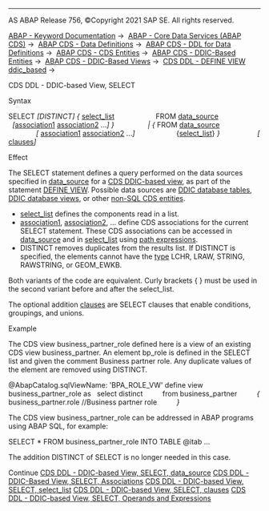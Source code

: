   

* * *

AS ABAP Release 756, ©Copyright 2021 SAP SE. All rights reserved.

[ABAP - Keyword Documentation](javascript:call_link\('abenabap.htm'\)) →  [ABAP - Core Data Services (ABAP CDS)](javascript:call_link\('abencds.htm'\)) →  [ABAP CDS - Data Definitions](javascript:call_link\('abencds_entities.htm'\)) →  [ABAP CDS - DDL for Data Definitions](javascript:call_link\('abencds_f1_ddl_syntax.htm'\)) →  [ABAP CDS - CDS Entities](javascript:call_link\('abencds_view_entity.htm'\)) →  [ABAP CDS - DDIC-Based Entities](javascript:call_link\('abencds_ddic_entity.htm'\)) →  [ABAP CDS - DDIC-Based Views](javascript:call_link\('abencds_v1_views.htm'\)) →  [CDS DDL - DEFINE VIEW ddic\_based](javascript:call_link\('abencds_define_view_v1.htm'\)) → 

CDS DDL - DDIC-based View, SELECT

Syntax

SELECT *\[*DISTINCT*\]* *{* [select\_list](javascript:call_link\('abencds_select_list_v1.htm'\))
                    FROM [data\_source](javascript:call_link\('abencds_data_source_v1.htm'\))
                    *\[*[association1](javascript:call_link\('abencds_association_v1.htm'\)) [association2](javascript:call_link\('abencds_association_v1.htm'\)) ...*\]* *}*
                *|* *{* FROM [data\_source](javascript:call_link\('abencds_data_source_v1.htm'\))
                    *\[* [association1](javascript:call_link\('abencds_association_v1.htm'\)) [association2](javascript:call_link\('abencds_association_v1.htm'\)) ...*\]*
                    {[select\_list](javascript:call_link\('abencds_select_list_v1.htm'\))} *}*
                  *\[* [clauses](javascript:call_link\('abencds_select_clauses_v1.htm'\))*\]*

Effect

The SELECT statement defines a query performed on the data sources specified in [data\_source](javascript:call_link\('abencds_data_source_v1.htm'\)) for a [CDS DDIC-based view](javascript:call_link\('abencds_v1_view_glosry.htm'\) "Glossary Entry"), as part of the statement [DEFINE VIEW](javascript:call_link\('abencds_define_view_v1.htm'\)). Possible data sources are [DDIC database tables](javascript:call_link\('abenddic_database_tables.htm'\)), [DDIC database views](javascript:call_link\('abenddic_database_views.htm'\)), or other [non-SQL CDS entities](javascript:call_link\('abencds_non_sql_entity_glosry.htm'\) "Glossary Entry").

-   [select\_list](javascript:call_link\('abencds_select_list_v1.htm'\)) defines the components read in a list.
-   [association1](javascript:call_link\('abencds_association_v1.htm'\)), [association2](javascript:call_link\('abencds_association_v1.htm'\)), ... define CDS associations for the current SELECT statement. These CDS associations can be accessed in [data\_source](javascript:call_link\('abencds_data_source_v1.htm'\)) and in [select\_list](javascript:call_link\('abencds_select_list_v1.htm'\)) using [path expressions](javascript:call_link\('abencds_path_expression_v1.htm'\)).
-   DISTINCT removes duplicates from the results list. If DISTINCT is specified, the elements cannot have the [type](javascript:call_link\('abenddic_builtin_types.htm'\)) LCHR, LRAW, STRING, RAWSTRING, or GEOM\_EWKB.

Both variants of the code are equivalent. Curly brackets { } must be used in the second variant before and after the select\_list.

The optional addition [clauses](javascript:call_link\('abencds_select_clauses_v1.htm'\)) are SELECT clauses that enable conditions, groupings, and unions.

Example

The CDS view business\_partner\_role defined here is a view of an existing CDS view business\_partner. An element bp\_role is defined in the SELECT list and given the comment Business partner role. Any duplicate values of the element are removed using DISTINCT.

@AbapCatalog.sqlViewName: 'BPA\_ROLE\_VW'
define view business\_partner\_role as
  select distinct
         from business\_partner
         *{* business\_partner.role //Business partner role
         *}*

The CDS view business\_partner\_role can be addressed in ABAP programs using ABAP SQL, for example:

SELECT \* FROM business\_partner\_role INTO TABLE @itab ...

The addition DISTINCT of SELECT is no longer needed in this case.

Continue
[CDS DDL - DDIC-based View, SELECT, data\_source](javascript:call_link\('abencds_data_source_v1.htm'\))
[CDS DDL - DDIC-Based View, SELECT, Associations](javascript:call_link\('abencds_association_v1.htm'\))
[CDS DDL - DDIC-based View, SELECT, select\_list](javascript:call_link\('abencds_select_list_v1.htm'\))
[CDS DDL - DDIC-based View, SELECT, clauses](javascript:call_link\('abencds_select_clauses_v1.htm'\))
[CDS DDL - DDIC-based View, SELECT, Operands and Expressions](javascript:call_link\('abencds_operands_and_expr_v1.htm'\))